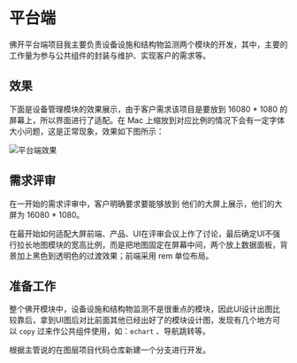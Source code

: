 # 平台端

佛开平台端项目我主要负责设备设施和结构物监测两个模块的开发，其中，主要的工作量为参与公共组件的封装与维护、实现客户的需求等。

## 效果
下面是设备管理模块的效果展示，由于客户需求该项目是要放到 16080 * 1080 的屏幕上，所以界面进行了适配。在 Mac 上缩放到对应比例的情况下会有一定字体大小问题，这是正常现象，效果如下图所示：

![平台端效果](https://pic.imgdb.cn/item/6709eadbd29ded1a8c5e9360.png)

## 需求评审
在一开始的需求评审中，客户明确要求要能够放到 他们的大屏上展示，他们的大屏为 16080 * 1080。

在最开始如何适配大屏前端、产品、UI在评审会议上作了讨论，最后确定UI不强行拉长地图模块的宽高比例，而是把地图固定在屏幕中间，两个放上数据面板，背景加上黑色到透明色的过渡效果；前端采用 rem 单位布局。

## 准备工作
整个佛开模块中，设备设施和结构物监测不是很重点的模块，因此UI设计出图比较靠后，拿到UI图后对比前面其他已经出好了的模块设计图，发现有几个地方可以 `copy` 过来作公共组件使用，如：`echart` 、导航跳转等。

根据主管说的在图层项目代码仓库新建一个分支进行开发。